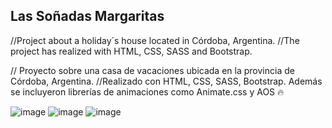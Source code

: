 ## Las Soñadas Margaritas
//Project about a holiday´s house located in Córdoba, Argentina.
//The project has realized with HTML, CSS, SASS and Bootstrap. 



// Proyecto sobre una casa de vacaciones ubicada en la provincia de Córdoba, Argentina.
//Realizado con HTML, CSS, SASS, Bootstrap. Además se incluyeron librerías de animaciones como Animate.css y AOS 🔥

![image](https://github.com/thiagoVsosa0112/casaCordoba/assets/158784572/c144fe57-bee8-4e0c-a8cd-810e6de380e7) ![image](https://github.com/thiagoVsosa0112/casaCordoba/assets/158784572/f1f3bed1-8f67-47cc-860b-4928d5e1f77d) ![image](https://github.com/thiagoVsosa0112/casaCordoba/assets/158784572/0895e603-054d-4a3b-9b6b-070de6371a4f)


